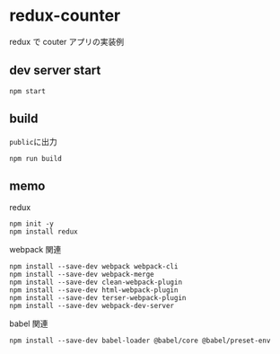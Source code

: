 # redux-counter

redux で couter アプリの実装例

## dev server start

```
npm start
```

## build

`public`に出力

```
npm run build
```

## memo

redux

```
npm init -y
npm install redux
```

webpack 関連

```
npm install --save-dev webpack webpack-cli
npm install --save-dev webpack-merge
npm install --save-dev clean-webpack-plugin
npm install --save-dev html-webpack-plugin
npm install --save-dev terser-webpack-plugin
npm install --save-dev webpack-dev-server
```

babel 関連

```
npm install --save-dev babel-loader @babel/core @babel/preset-env
```
